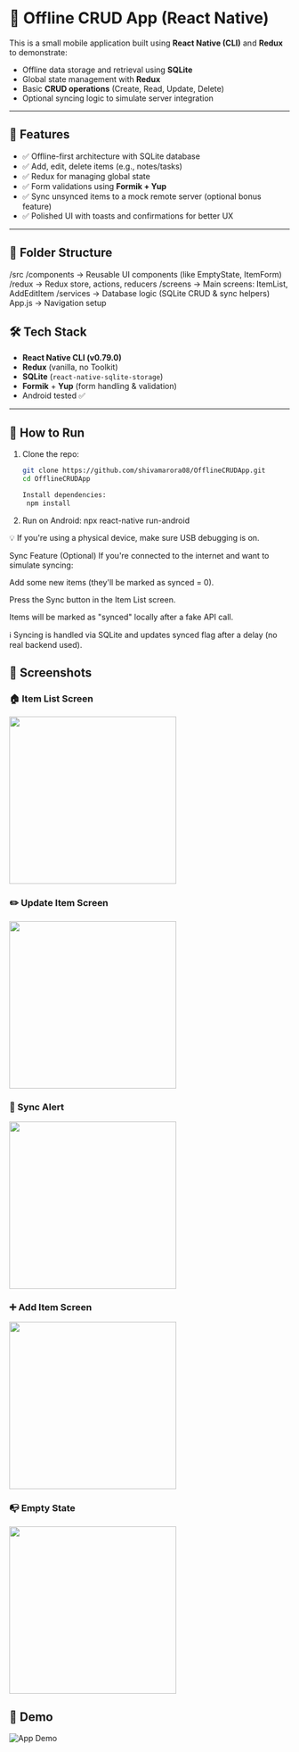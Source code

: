 # 📱 Offline CRUD App (React Native)

This is a small mobile application built using **React Native (CLI)** and **Redux** to demonstrate:

- Offline data storage and retrieval using **SQLite**
- Global state management with **Redux**
- Basic **CRUD operations** (Create, Read, Update, Delete)
- Optional syncing logic to simulate server integration

---

## 🚀 Features

- ✅ Offline-first architecture with SQLite database
- ✅ Add, edit, delete items (e.g., notes/tasks)
- ✅ Redux for managing global state
- ✅ Form validations using **Formik + Yup**
- ✅ Sync unsynced items to a mock remote server (optional bonus feature)
- ✅ Polished UI with toasts and confirmations for better UX

---

## 📂 Folder Structure

/src /components → Reusable UI components (like EmptyState, ItemForm) /redux → Redux store, actions, reducers /screens → Main screens: ItemList, AddEditItem /services → Database logic (SQLite CRUD & sync helpers) App.js → Navigation setup

## 🛠️ Tech Stack

- **React Native CLI (v0.79.0)**
- **Redux** (vanilla, no Toolkit)
- **SQLite** (`react-native-sqlite-storage`)
- **Formik** + **Yup** (form handling & validation)
- Android tested ✅

---

## 🧪 How to Run

1. Clone the repo:
   ```bash
   git clone https://github.com/shivamarora08/OfflineCRUDApp.git
   cd OfflineCRUDApp

   Install dependencies:
    npm install

2. Run on Android:
    npx react-native run-android

💡 If you're using a physical device, make sure USB debugging is on.

Sync Feature (Optional)
If you're connected to the internet and want to simulate syncing:

Add some new items (they'll be marked as synced = 0).

Press the Sync button in the Item List screen.

Items will be marked as "synced" locally after a fake API call.

ℹ️ Syncing is handled via SQLite and updates synced flag after a delay (no real backend used).

## 📸 Screenshots

### 🏠 Item List Screen
<img src="assets/screenshot3.jpeg" width="300"/>

### ✏️ Update Item Screen
<img src="assets/screenshot2.jpeg" width="300"/>

### 🔄 Sync Alert
<img src="assets/screenshot1.jpeg" width="300"/>

### ➕ Add Item Screen
<img src="assets/screenshot4.jpeg" width="300"/>

### 📭 Empty State
<img src="assets/screenshot5.jpeg" width="300"/>

## 🧪 Demo

![App Demo](assets/demo.gif)